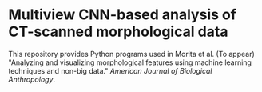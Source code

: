 # Multiview CNN-based analysis of CT-scanned morphological data

This repository provides Python programs used in Morita et al. (To appear) "Analyzing and visualizing morphological features using machine learning techniques and non-big data." *American Journal of Biological Anthropology*.